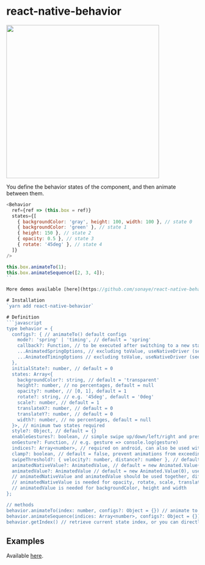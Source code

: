 # react-native-behavior
<img src="https://raw.githubusercontent.com/sonaye/react-native-behavior/master/demos/demo1.gif" width="400">

You define the behavior states of the component, and then animate between them.

```javascript
<Behavior
  ref={ref => (this.box = ref)}
  states={[
    { backgroundColor: 'gray', height: 100, width: 100 }, // state 0
    { backgroundColor: 'green' }, // state 1
    { height: 150 }, // state 2
    { opacity: 0.5 }, // state 3
    { rotate: '45deg' }, // state 4
  ]}
/>

this.box.animateTo(1);
this.box.animateSequence([2, 3, 4]);
``

More demos available [here](https://github.com/sonaye/react-native-behavior/tree/master/demos).

# Installation
`yarn add react-native-behavior`

# Definition
```javascript
type behavior = {
  configs?: { // animateTo() default configs
    mode?: 'spring' | 'timing', // default = 'spring'
    callback?: Function, // to be executed after switching to a new state
    ...AnimatedSpringOptions, // excluding toValue, useNativeDriver (see React Native docs)
    ...AnimatedTimingOptions // excluding toValue, useNativeDriver (see React Native docs)
  },
  initialState?: number, // default = 0
  states: Array<{
    backgroundColor?: string, // default = 'transparent'
    height?: number, // no percentages, default = null
    opacity?: number, // [0, 1], default = 1
    rotate?: string, // e.g. '45deg', default = '0deg'
    scale?: number, // default = 1
    translateX?: number, // default = 0
    translateY?: number, // default = 0
    width?: number, // no percentages, default = null
  }>, // minimum two states required
  style?: Object, // default = {}
  enableGestures?: boolean, // simple swipe up/down/left/right and pressed/long pressed
  onGesture?: Function, // e.g. gesture => console.log(gesture)
  indices?: Array<number>, // required on android, can also be used with custom drivers to define state keys
  clamp?: boolean, // default = false, prevent animations from exceeding their ranges
  swipeThreshold?: { velocity?: number, distance?: number }, // default = { velocity: 0.3, distance: 10 }
  animatedNativeValue?: AnimatedValue, // default = new Animated.Value(0), use a custom native driver
  animatedValue?: AnimatedValue // default = new Animated.Value(0), use a custom driver
  // animatedNativeValue and animatedValue should be used together, different instances of Animated.Value
  // animatedNativeValue is needed for opacity, rotate, scale, translateX and translateY
  // animatedValue is needed for backgroundColor, height and width
};

// methods
behavior.animateTo(index: number, configs?: Object = {}) // animate to a specific behavior state
behavior.animateSequence(indices: Array<number>, configs?: Object = {}) // animate a sequence of behavior states
behavior.getIndex() // retrieve current state index, or you can directly use behavior.index
```

## Examples
Available [here](https://github.com/sonaye/react-native-behavior/tree/master/examples).
